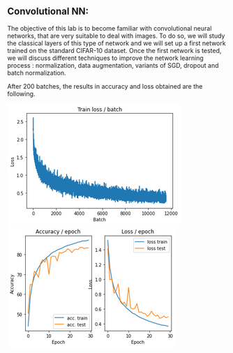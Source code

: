 ## Convolutional NN:

The objective of this lab is to become familiar with convolutional neural networks, that are very suitable
to deal with images. To do so, we will study the classical layers of this type of network and we will set up a
first network trained on the standard CIFAR-10 dataset. Once the first network is tested, we will discuss
different techniques to improve the network learning process : normalization, data augmentation, variants of
SGD, dropout and batch normalization.

After 200 batches, the results in accuracy and loss 
obtained are the following. 

![](../../img/loss.png)
![](../../img/accuracyVloss.png)
